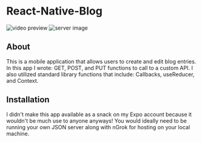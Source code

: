 # React-Native-Blog
![video preview](https://gfycat.com/femaleacceptablefinwhale-size_restricted.gif)
![server image]()

## About 
This is a mobile application that allows users to create and edit blog entries. In this app I wrote: GET, POST, and PUT functions to call to a custom API. I also utilized standard library functions that include: Callbacks, useReducer, and Context.

## Installation
I didn't make this app available as a snack on my Expo account because it wouldn't be much use to anyone anyways! You would ideally need to be running your own JSON server along with nGrok for hosting on your local machine. 
